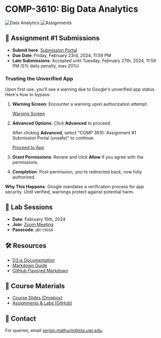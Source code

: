 # COMP-3610: Big Data Analytics

![Data Analytics](https://img.shields.io/badge/Data%20Analytics-3610-blue.svg?style=flat-square)
![Assignments](https://img.shields.io/badge/Assignments-1-green.svg?style=flat-square)

## 📑 Assignment #1 Submissions

- **Submit here**: [Submission Portal](https://script.google.com/macros/s/AKfycbybfWedphGulToqUvqBIq_VtK4HNJnqcbq5cDUtusEaMEvtgSddWXIAJzmsevJCQZOS9w/exec)
- **Due Date**: Friday, February 23rd, 2024, 11:59 PM
- **Late Submissions**: Accepted until Tuesday, February 27th, 2024, 11:59 PM (5% daily penalty, max 20%)

### Trusting the Unverified App

Upon first use, you'll see a warning due to Google's unverified app status. Here's how to bypass:

1. **Warning Screen**: Encounter a warning upon authorization attempt.
   
   [Warning Screen](https://imgur.com/UauhlZ4)

2. **Advanced Options**: Click **Advanced** to proceed.
   
   After clicking **Advanced**, select "COMP 3610: Assignment #1 Submission Portal (unsafe)" to continue.
   
   [Proceed to App](https://imgur.com/y5zSJrp)

3. **Grant Permissions**: Review and click **Allow** if you agree with the permissions.

4. **Completion**: Post-permission, you're redirected back, now fully authorized.

**Why This Happens**: Google mandates a verification process for app security. Until verified, warnings protect against potential harm.

## 📅 Lab Sessions

- **Date**: February 15th, 2024
- **Join**: [Zoom Meeting](https://sta-uwi-edu.zoom.us/rec/share/LX42IK1eMvhIIMmQxzdUPx-NSk3ml0gQ1YGhBl9TV-Aanh45z6j1UgceoMCvh9PF.-KX8-F_bu_N26037)
- **Passcode**: `@D!t9GS6`

## 🛠️ Resources

- [D3.js Documentation](https://d3js.org/)
- [Markdown Guide](https://www.markdownguide.org/)
- [GitHub Flavored Markdown](https://github.github.com/gfm/)

## 📖 Course Materials

- [Course Slides (Dropbox)](https://www.dropbox.com/scl/fo/85srquuyfhq63mc2zlwq1/h?rlkey=7an69tceh11sz6rkecra64z7s&dl=0)
- [Assignments & Labs (GitHub)](https://github.com/Santius0/COMP-3610)

## 📧 Contact

For queries, email [sergio.mathurin@sta.uwi.edu](mailto:sergio.mathurin@sta.uwi.edu).
